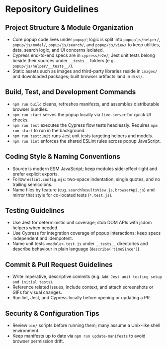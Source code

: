 # Repository Guidelines

## Project Structure & Module Organization

- Core popup code lives under `popup/`; logic is split into `popup/js/helper/`, `popup/js/model/`, `popup/js/search/`, and `popup/js/view/` to keep utilities, data, search logic, and UI concerns isolated.
- Cypress end-to-end specs are in `cypress/e2e/`; Jest unit tests belong beside their sources under `__tests__` folders (e.g. `popup/js/helper/__tests__/`).
- Static assets such as images and third-party libraries reside in `images/` and downloaded packages; built browser artifacts land in `dist/`.

## Build, Test, and Development Commands

- `npm run build` cleans, refreshes manifests, and assembles distributable browser bundles.
- `npm run start` serves the popup locally via `live-server` for quick UI checks.
- `npm run test` executes the Cypress flow tests headlessly. Requires `npm run start` to run in the background.
- `npm run test:unit` runs Jest unit tests targeting helpers and models.
- `npm run lint` enforces the shared ESLint rules across popup JavaScript.

## Coding Style & Naming Conventions

- Source is modern ESM JavaScript; keep modules side-effect-light and prefer explicit exports.
- Follow `eslint.config.mjs`: two-space indentation, single quotes, and no trailing semicolons.
- Name files by feature (e.g. `searchResultsView.js`, `browserApi.js`) and mirror that style for co-located tests (`*.test.js`).

## Testing Guidelines

- Use Jest for deterministic unit coverage; stub DOM APIs with jsdom helpers when needed.
- Use Cypress for integration coverage of popup interactions; keep specs independent and idempotent.
- Name unit tests `<module>.test.js` under `__tests__` directories and describe behaviour in plain language (`describe('timeSince')`).

## Commit & Pull Request Guidelines

- Write imperative, descriptive commits (e.g. `Add Jest unit testing setup and initial tests`).
- Reference related issues, include context, and attach screenshots or GIFs for visual changes.
- Run lint, Jest, and Cypress locally before opening or updating a PR.

## Security & Configuration Tips

- Review `bin/` scripts before running them; many assume a Unix-like shell environment.
- Keep manifests up to date via `npm run update-manifests` to avoid browser permission drift.
